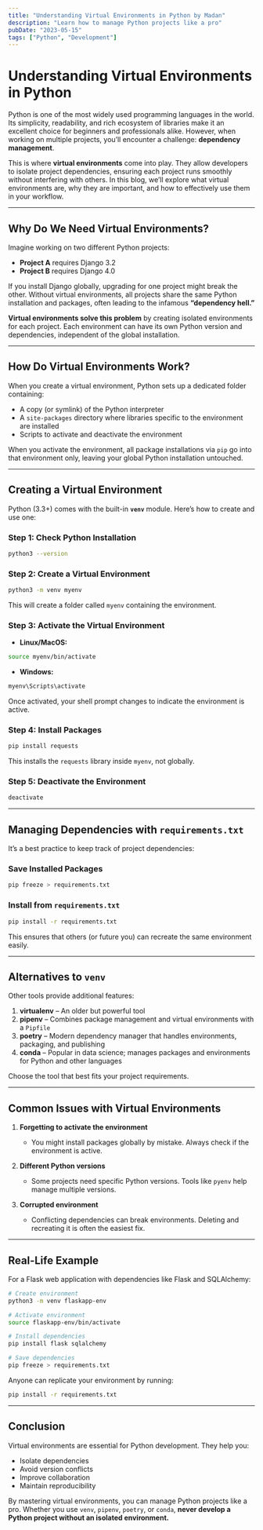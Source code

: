 ```yaml
---
title: "Understanding Virtual Environments in Python by Madan"
description: "Learn how to manage Python projects like a pro"
pubDate: "2023-05-15"
tags: ["Python", "Development"]
---
```


# Understanding Virtual Environments in Python

Python is one of the most widely used programming languages in the world. Its simplicity, readability, and rich ecosystem of libraries make it an excellent choice for beginners and professionals alike. However, when working on multiple projects, you’ll encounter a challenge: **dependency management**.

This is where **virtual environments** come into play. They allow developers to isolate project dependencies, ensuring each project runs smoothly without interfering with others. In this blog, we’ll explore what virtual environments are, why they are important, and how to effectively use them in your workflow.

---

## Why Do We Need Virtual Environments?

Imagine working on two different Python projects:

* **Project A** requires Django 3.2
* **Project B** requires Django 4.0

If you install Django globally, upgrading for one project might break the other. Without virtual environments, all projects share the same Python installation and packages, often leading to the infamous **“dependency hell.”**



**Virtual environments solve this problem** by creating isolated environments for each project. Each environment can have its own Python version and dependencies, independent of the global installation.

---

## How Do Virtual Environments Work?

When you create a virtual environment, Python sets up a dedicated folder containing:

* A copy (or symlink) of the Python interpreter
* A `site-packages` directory where libraries specific to the environment are installed
* Scripts to activate and deactivate the environment

When you activate the environment, all package installations via `pip` go into that environment only, leaving your global Python installation untouched.



---

## Creating a Virtual Environment

Python (3.3+) comes with the built-in **`venv`** module. Here’s how to create and use one:

### Step 1: Check Python Installation

```bash
python3 --version
```

### Step 2: Create a Virtual Environment

```bash
python3 -m venv myenv
```

This will create a folder called `myenv` containing the environment.

### Step 3: Activate the Virtual Environment

* **Linux/MacOS:**

```bash
source myenv/bin/activate
```

* **Windows:**

```bash
myenv\Scripts\activate
```

Once activated, your shell prompt changes to indicate the environment is active.


### Step 4: Install Packages

```bash
pip install requests
```

This installs the `requests` library inside `myenv`, not globally.

### Step 5: Deactivate the Environment

```bash
deactivate
```

---

## Managing Dependencies with `requirements.txt`

It’s a best practice to keep track of project dependencies:

### Save Installed Packages

```bash
pip freeze > requirements.txt
```

### Install from `requirements.txt`

```bash
pip install -r requirements.txt
```



This ensures that others (or future you) can recreate the same environment easily.

---

## Alternatives to `venv`

Other tools provide additional features:

1. **virtualenv** – An older but powerful tool
2. **pipenv** – Combines package management and virtual environments with a `Pipfile`
3. **poetry** – Modern dependency manager that handles environments, packaging, and publishing
4. **conda** – Popular in data science; manages packages and environments for Python and other languages


Choose the tool that best fits your project requirements.

---

## Common Issues with Virtual Environments

1. **Forgetting to activate the environment**

   * You might install packages globally by mistake. Always check if the environment is active.

2. **Different Python versions**

   * Some projects need specific Python versions. Tools like `pyenv` help manage multiple versions.

3. **Corrupted environment**

   * Conflicting dependencies can break environments. Deleting and recreating it is often the easiest fix.

---

## Real-Life Example

For a Flask web application with dependencies like Flask and SQLAlchemy:

```bash
# Create environment
python3 -m venv flaskapp-env

# Activate environment
source flaskapp-env/bin/activate

# Install dependencies
pip install flask sqlalchemy

# Save dependencies
pip freeze > requirements.txt
```

Anyone can replicate your environment by running:

```bash
pip install -r requirements.txt
```

---

## Conclusion

Virtual environments are essential for Python development. They help you:

* Isolate dependencies
* Avoid version conflicts
* Improve collaboration
* Maintain reproducibility

By mastering virtual environments, you can manage Python projects like a pro. Whether you use `venv`, `pipenv`, `poetry`, or `conda`, **never develop a Python project without an isolated environment.**




